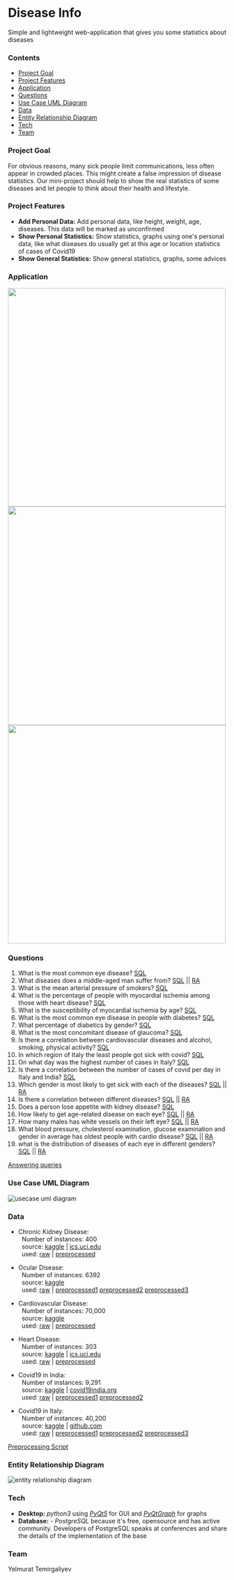 # Disease Info
Simple and lightweight web-application that gives you some statistics about diseases

### Contents
+ [Project Goal](#project-goal)
+ [Project Features](#project-features)
+ [Application](#application)
+ [Questions](#questions)
+ [Use Case UML Diagram](#use-case-uml-diagram)
+ [Data](#data)
+ [Entity Relationship Diagram](#entity-relationship-diagram)
+ [Tech](#tech)
+ [Team](#team)

### Project Goal
For obvious reasons, many sick people limit communications, less often appear in crowded places. This might create a false impression of disease statistics. Our mini-project should help to show the real statistics of some diseases and let people to think about their health and lifestyle. 

### Project Features
- **Add Personal Data:** Add personal data, like height, weight, age, diseases. This data will be marked as unconfirmed
- **Show Personal Statistics:** Show statistics, graphs using one's personal data, like what diseases do usually get at this age or location statistics of cases of Covid19 
- **Show General Statistics:** Show general statistics, graphs, some advices

### Application
<img src="img/app_general_graphs.png" width="500">
<img src="img/app_personal_quetsions.png" width="500">
<img src="img/app_personal_stats.png" width="500">

### Questions
1. What is the most common eye disease? [SQL](queries/questions/1.pgsql)
2. What diseases does a middle-aged man suffer from? [SQL](queries/questions/2.pgsql)  ||  [RA](img/queries/ra/2.png)
3. What is the mean arterial pressure of smokers? [SQL](queries/questions/3.pgsql)
4. What is the percentage of people with myocardial ischemia among those with heart disease? [SQL](queries/questions/4.pgsql)
5. What is the susceptibility of myocardial ischemia by age? [SQL](queries/questions/5.pgsql)
6. What is the most common eye disease in people with diabetes? [SQL](queries/questions/6.pgsql)
7. What percentage of diabetics by gender? [SQL](queries/questions/7.pgsql)
8. What is the most concomitant disease of glaucoma? [SQL](queries/questions/8.pgsql)
9. Is there a correlation between cardiovascular diseases and alcohol, smoking, physical activity? [SQL](queries/questions/9.pgsql)
10. In which region of Italy the least people got sick with covid? [SQL](queries/questions/10.pgsql)
11. On what day was the highest number of cases in Italy? [SQL](queries/questions/11.pgsql)
12. Is there a correlation between the number of cases of covid per day in Italy and India? [SQL](queries/questions/12.pgsql)
13. Which gender is most likely to get sick with each of the diseases? [SQL](queries/questions/13.pgsql)  ||  [RA](img/queries/ra/13.png)
14. Is there a correlation between different diseases? [SQL](queries/questions/14.pgsql)  ||  [RA](img/queries/ra/14.png)
15. Does a person lose appetite with kidney disease? [SQL](queries/questions/15.pgsql)
16. How likely to get age-related disease on each eye? [SQL](queries/questions/16.pgsql)  ||  [RA](img/queries/ra/16.png)
17. How many males has white vessels on their left eye? [SQL](queries/questions/17.pgsql)  ||  [RA](img/queries/ra/17.png)
18. What blood pressure, cholesterol examination, glucose examination and gender in average has oldest people with cardio disease? [SQL](queries/questions/18.pgsql)  ||  [RA](img/queries/ra/18.png)
19. what is the distribution of diseases of each eye in different genders? [SQL](queries/questions/19.pgsql)  ||  [RA](img/queries/ra/19.png)

[Answering queries](queries/questions) 

### Use Case UML Diagram
![usecase uml diagram](img/DiseaseInfo-UseCase-UML.png)

### Data
- Chronic Kidney Disease:  
  &nbsp;&nbsp;Number of instances: 400  
  &nbsp;&nbsp;source: [kaggle](https://www.kaggle.com/mansoordaku/ckdisease)  |  [ics.uci.edu](https://archive.ics.uci.edu/ml/datasets/Chronic_Kidney_Disease)  
  &nbsp;&nbsp;used: [raw](data/raw/kidney_disease.csv) | [preprocessed](data/preprocessed/kidney.csv)
  
- Ocular Disease:  
  &nbsp;&nbsp;Number of instances: 6392  
  &nbsp;&nbsp;source: [kaggle](https://www.kaggle.com/andrewmvd/ocular-disease-recognition-odir5k)  
  &nbsp;&nbsp;used: [raw](data/raw/ocular_disease.csv) | [preprocessed1](data/preprocessed/ocular.csv) [preprocessed2](data/preprocessed/ocular_diag_keywords.csv) [preprocessed3](data/preprocessed/eye_diagnostics.csv)

- Cardiovascular Disease:  
  &nbsp;&nbsp;Number of instances: 70,000  
  &nbsp;&nbsp;source: [kaggle](https://www.kaggle.com/sulianova/cardiovascular-disease-dataset)  
  &nbsp;&nbsp;used: [raw](data/raw/cardio_train.csv) | [preprocessed](data/preprocessed/cardio.csv)

- Heart Disease:  
  &nbsp;&nbsp;Number of instances: 303  
  &nbsp;&nbsp;source: [kaggle](https://www.kaggle.com/ronitf/heart-disease-uci)  |  [ics.uci.edu](https://archive.ics.uci.edu/ml/datasets/Heart+Disease)  
  &nbsp;&nbsp;used: [raw](data/raw/heart.csv) | [preprocessed](data/preprocessed/heart.csv)

- Covid19 in India:  
  &nbsp;&nbsp;Number of instances: 9,291  
  &nbsp;&nbsp;source: [kaggle](https://www.kaggle.com/sudalairajkumar/covid19-in-india)  |  [covid19india.org](https://api.covid19india.org/)  
  &nbsp;&nbsp;used: [raw](data/raw/covid_19_india.csv) | [preprocessed1](data/preprocessed/covid_india.csv) [preprocessed2](data/preprocessed/indian_states.csv)

- Covid19 in Italy:  
  &nbsp;&nbsp;Number of instances: 40,200  
  &nbsp;&nbsp;source: [kaggle](https://www.kaggle.com/sudalairajkumar/covid19-in-italy)  |  [github.com](https://github.com/pcm-dpc/COVID-19)  
  &nbsp;&nbsp;used: [raw](data/raw/covid19_italy_province.csv) | [preprocessed1](data/preprocessed/covid_italy.csv) [preprocessed2](data/preprocessed/italy_provinces.csv) [preprocessed3](data/preprocessed/italy_regions.csv)  
  
[Preprocessing Script](data/process_data.ipynb)

### Entity Relationship Diagram
![entity relationship diagram](img/DiseaseInfo-ER.png)

### Tech
- **Desktop:** *python3* using [*PyQt5*](https://www.riverbankcomputing.com/static/Docs/PyQt5/) for GUI and [*PyQtGraph*](http://www.pyqtgraph.org/) for graphs
- **Database:** - *PostgreSQL* because it's free, opensource and has active community. Developers of PostgreSQL speaks at conferences and share the details of the implementation of the base

### Team
Yelmurat Temirgaliyev  
